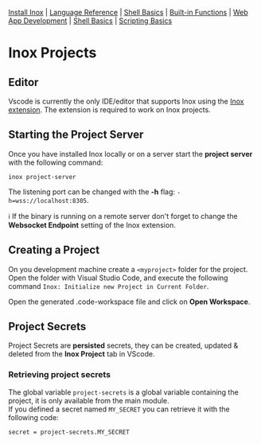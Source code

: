[Install Inox](../README.md#installation) | [Language Reference](./language-reference.md) | [Shell Basics](./shell-basics.md) | [Built-in Functions](./builtin.md) | [Web App Development](./web-app-development.md) | [Shell Basics](./shell-basics.md) | [Scripting Basics](./scripting-basics.md)

# Inox Projects

## Editor

Vscode is currently the only IDE/editor that supports Inox using the [Inox extension](https://marketplace.visualstudio.com/items?itemName=graphr00t.inox). The extension is required to work on Inox projects.


## Starting the Project Server

Once you have installed Inox locally or on a server start the **project server** with the following command:
```
inox project-server
```

The listening port can be changed with the **-h** flag: `-h=wss://localhost:8305`.

ℹ️ If the binary is running on a remote server don't forget to change the **Websocket Endpoint** setting of the Inox extension.

## Creating a Project

On you development machine create a `<myproject>` folder for the project.
Open the folder with Visual Studio Code, and execute the following command `Inox: Initialize new Project in Current Folder`.

Open the generated .code-workspace file and click on **Open Workspace**.


## Project Secrets

Project Secrets are **persisted** secrets, they can be created, updated & deleted from the **Inox Project** tab in VScode.

###  Retrieving project secrets

The global variable `project-secrets` is a global variable containing the project, it is only available from the main module.\
If you defined a secret named `MY_SECRET` you can retrieve it with the following code:
```
secret = project-secrets.MY_SECRET
```